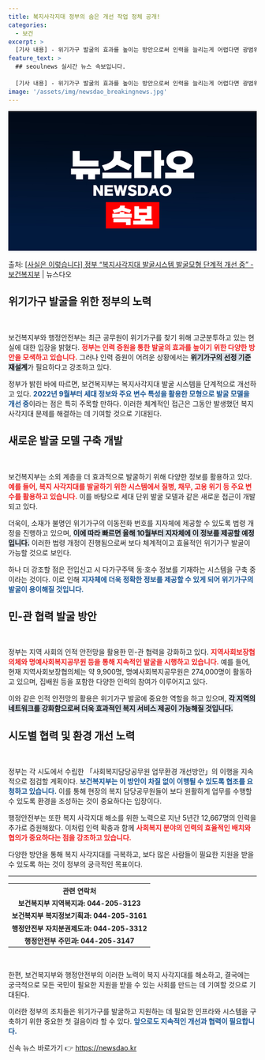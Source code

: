 ```yaml
---
title: 복지사각지대 정부의 숨은 개선 작업 정체 공개!
categories:
  - 보건
excerpt: >
  [기사 내용] - 위기가구 발굴의 효과를 높이는 방안으로써 인력을 늘리는게 어렵다면 광범위한 위기가구 선정기…
feature_text: >
  ## seoulnews 실시간 뉴스 속보입니다.

  [기사 내용] - 위기가구 발굴의 효과를 높이는 방안으로써 인력을 늘리는게 어렵다면 광범위한 위기가구 선정기…
image: '/assets/img/newsdao_breakingnews.jpg'
---
```


![뉴스다오 속보](/assets/img/newsdao_breakingnews.jpg)

<p>출처: <a href="https://newsdao.kr/2182" rel="dofollow">[사실은 이렇습니다] 정부 “복지사각지대 발굴시스템 발굴모형 단계적 개선 중” - 보건복지부</a> | 뉴스다오</p>

<h2 data-ke-size="size26">위기가구 발굴을 위한 정부의 노력</h2>

<p data-ke-size="size16">&nbsp;</p>

보건복지부와 행정안전부는 최근 공무원이 위기가구를 찾기 위해 고군분투하고 있는 현실에 대한 입장을 밝혔다. <b><span style="color: #ee2323;">정부는 인력 증원을 통한 발굴의 효과를 높이기 위한 다양한 방안을 모색하고 있습니다.</span></b> 그러나 인력 증원이 어려운 상황에서는 <b><span style="background-color: #21538527;">위기가구의 선정 기준 재설계</span></b>가 필요하다고 강조하고 있다.

정부가 밝힌 바에 따르면, 보건복지부는 복지사각지대 발굴 시스템을 단계적으로 개선하고 있다. <b><span style="color: #1a5490;">2022년 9월부터 세대 정보와 주요 변수 특성을 활용한 모형으로 발굴 모델을 개선 중</span></b>이라는 점은 특히 주목할 만하다. 이러한 체계적인 접근은 그동안 발생했던 복지 사각지대 문제를 해결하는 데 기여할 것으로 기대된다.

<h2 data-ke-size="size26">새로운 발굴 모델 구축 개발</h2>

<p data-ke-size="size16">&nbsp;</p>

보건복지부는 소외 계층을 더 효과적으로 발굴하기 위해 다양한 정보를 활용하고 있다. <b><span style="color: #ee2323;">예를 들어, 복지 사각지대를 발굴하기 위한 시스템에서 질병, 채무, 고용 위기 등 주요 변수를 활용하고 있습니다.</span></b> 이를 바탕으로 세대 단위 발굴 모델과 같은 새로운 접근이 개발되고 있다. 

더욱이, 소재가 불명인 위기가구의 이동전화 번호를 지자체에 제공할 수 있도록 법령 개정을 진행하고 있으며, <b><span style="background-color: #21538527;">이에 따라 빠르면 올해 10월부터 지자체에 이 정보를 제공할 예정입니다.</span></b> 이러한 법령 개정이 진행됨으로써 보다 체계적이고 효율적인 위기가구 발굴이 가능할 것으로 보인다.

하나 더 강조할 점은 전입신고 시 다가구주택 동·호수 정보를 기재하는 시스템을 구축 중이라는 것이다. 이로 인해 <b><span style="color: #1a5490;">지자체에 더욱 정확한 정보를 제공할 수 있게 되어 위기가구의 발굴이 용이해질 것입니다.</span></b> 

<h2 data-ke-size="size26">민-관 협력 발굴 방안</h2>

<p data-ke-size="size16">&nbsp;</p>

정부는 지역 사회의 인적 안전망을 활용한 민-관 협력을 강화하고 있다. <b><span style="color: #ee2323;">지역사회보장협의체와 명예사회복지공무원 등을 통해 지속적인 발굴을 시행하고 있습니다.</span></b> 예를 들어, 현재 지역사회보장협의체는 약 9,900명, 명예사회복지공무원은 274,000명이 활동하고 있으며, 집배원 등을 포함한 다양한 인력의 참여가 이루어지고 있다. 

이와 같은 인적 안전망의 활용은 위기가구 발굴에 중요한 역할을 하고 있으며, <b><span style="background-color: #21538527;">각 지역의 네트워크를 강화함으로써 더욱 효과적인 복지 서비스 제공이 가능해질 것입니다.</span></b> 

<h2 data-ke-size="size26">시도별 협력 및 환경 개선 노력</h2>

<p data-ke-size="size16">&nbsp;</p>

정부는 각 시도에서 수립한 「사회복지담당공무원 업무환경 개선방안」의 이행을 지속적으로 점검할 계획이다. <b><span style="color: #1a5490;">보건복지부는 이 방안이 차질 없이 이행될 수 있도록 협조를 요청하고 있습니다.</span></b> 이를 통해 현장의 복지 담당공무원들이 보다 원활하게 업무를 수행할 수 있도록 환경을 조성하는 것이 중요하다는 입장이다.

행정안전부는 또한 복지 사각지대 해소를 위한 노력으로 지난 5년간 12,667명의 인력을 추가로 증원해왔다. 이처럼 인력 확충과 함께 <b><span style="color: #ee2323;">사회복지 분야의 인력의 효율적인 배치와 협의가 중요하다는 점을 강조하고 있습니다.</span></b> 

다양한 방안을 통해 복지 사각지대를 극복하고, 보다 많은 사람들이 필요한 지원을 받을 수 있도록 하는 것이 정부의 궁극적인 목표이다.

<hr />

<table style="width: 100%; border-collapse: collapse;">
    <tr>
        <th style="text-align: center; height: 17px;"><b>관련 연락처</b></th>
    </tr>
    <tr>
        <td style="text-align: center; height: 17px;"><b>보건복지부 지역복지과: 044-205-3123</b></td>
    </tr>
    <tr>
        <td style="text-align: center; height: 17px;"><b>보건복지부 복지정보기획과: 044-205-3161</b></td>
    </tr>
    <tr>
        <td style="text-align: center; height: 17px;"><b>행정안전부 자치분권제도과: 044-205-3312</b></td>
    </tr>
    <tr>
        <td style="text-align: center; height: 17px;"><b>행정안전부 주민과: 044-205-3147</b></td>
    </tr>
</table>

<p data-ke-size="size16">&nbsp;</p>

한편, 보건복지부와 행정안전부의 이러한 노력이 복지 사각지대를 해소하고, 결국에는 궁극적으로 모든 국민이 필요한 지원을 받을 수 있는 사회를 만드는 데 기여할 것으로 기대된다. 

이러한 정부의 조치들은 위기가구를 발굴하고 지원하는 데 필요한 인프라와 시스템을 구축하기 위한 중요한 첫 걸음이라 할 수 있다. <b><span style="color: #1a5490;">앞으로도 지속적인 개선과 협력이 필요합니다.</span></b> 

신속 뉴스 바로가기 👉 <a href="https://newsdao.kr" rel="dofollow">https://newsdao.kr</a>


